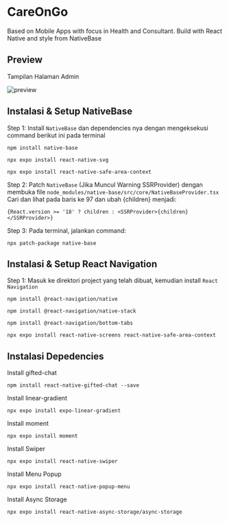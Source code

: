 # CareOnGo
Based on Mobile Apps with focus in Health and Consultant. Build with React Native and style from NativeBase


## Preview

Tampilan Halaman Admin

![preview](https://github.com/yanuarcy/CareOnGo/blob/94eb219fc495efe363f1d9fdbd2e86a429c52566/Home-CareOnGo.png)

## Instalasi & Setup NativeBase


Step 1:
Install `NativeBase` dan dependencies nya dengan mengeksekusi command berikut ini pada terminal

```
npm install native-base
```

```
npx expo install react-native-svg
```

```
npx expo install react-native-safe-area-context
```

Step 2:
Patch `NativeBase` (Jika Muncul Warning SSRProvider) dengan membuka file `node_modules/native-base/src/core/NativeBaseProvider.tsx` Cari dan lihat pada baris ke 97 dan ubah <SSRProvider>{children}</SSRProvider> menjadi:

```
{React.version >= '18' ? children : <SSRProvider>{children}</SSRProvider>}
```

Step 3:
Pada terminal, jalankan command: 

```
npx patch-package native-base
```

## Instalasi & Setup React Navigation

Step 1:
Masuk ke direktori project yang telah dibuat, kemudian install `React Navigation`

```
npm install @react-navigation/native
```

```
npm install @react-navigation/native-stack

```

```
npm install @react-navigation/bottom-tabs
```

```
npx expo install react-native-screens react-native-safe-area-context
```

## Instalasi Depedencies

Install gifted-chat
```
npm install react-native-gifted-chat --save
```

Install linear-gradient
```
npx expo install expo-linear-gradient
```

Install moment
```
npx expo install moment
```

Install Swiper
```
npx expo install react-native-swiper
```

Install Menu Popup
```
npx expo install react-native-popup-menu
```

Install Async Storage
```
npx expo install react-native-async-storage/async-storage
```


